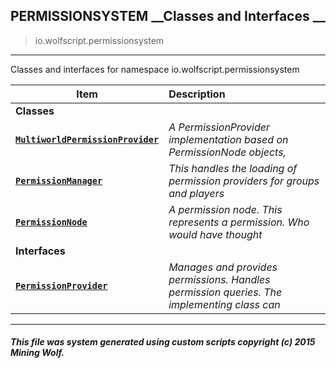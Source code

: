 ## PERMISSIONSYSTEM __Classes and Interfaces __

>io.wolfscript.permissionsystem

---

Classes and interfaces for namespace io.wolfscript.permissionsystem

Item | Description   
--- | :--- 
__Classes__|
__[`MultiworldPermissionProvider`](MultiworldPermissionProvider.md)__ | _A PermissionProvider implementation based on PermissionNode objects,_ 
__[`PermissionManager`](PermissionManager.md)__ | _This handles the loading of permission providers for groups and players_ 
__[`PermissionNode`](PermissionNode.md)__ | _A permission node. This represents a permission. Who would have thought_ 
__Interfaces__|
__[`PermissionProvider`](PermissionProvider.md)__ | _Manages and provides permissions. Handles permission queries. The implementing class can_ 



---



##### This file was system generated using custom scripts copyright (c) 2015 Mining Wolf.
	


